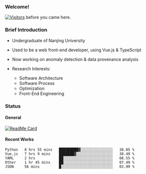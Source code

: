 ### Welcome!

[![Visitors](https://visitor-badge.laobi.icu/badge?page_id=HermitSun.HermitSun)]() before you came here.

### Brief Introduction

- Undergraduate of Nanjing University

- Used to be a web front-end developer, using Vue.js & TypeScript

- Now working on anomaly detection & data provenance analysis

- Research Interests: 
  - Software Architecture
  - Software Process
  - Optimization
  - Front-End Engineering

### Status

#### General

[![ReadMe Card](https://github-readme-stats.hermitsun.vercel.app/api?username=HermitSun&count_private=true&show_icons=true)]()

#### Recent Works

<!--START_SECTION:waka-->
```text
Python   8 hrs 55 mins   █████████▓░░░░░░░░░░░░░░░   38.05 % 
Vue.js   7 hrs 9 mins    ███████▓░░░░░░░░░░░░░░░░░   30.49 % 
YAML     2 hrs           ██░░░░░░░░░░░░░░░░░░░░░░░   08.55 % 
Other    1 hr 45 mins    ██░░░░░░░░░░░░░░░░░░░░░░░   07.49 % 
JSON     56 mins         █░░░░░░░░░░░░░░░░░░░░░░░░   03.99 % 
```
<!--END_SECTION:waka-->
